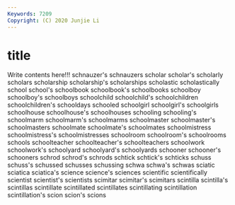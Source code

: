 ```yaml
---
Keywords: 7209
Copyright: (C) 2020 Junjie Li
---
```


# title

Write contents here!!!
schnauzer's
schnauzers 
scholar 
scholar's 
scholarly 
scholars 
scholarship 
scholarship's 
scholarships 
scholastic 
scholastically
school 
school's 
schoolbook 
schoolbook's 
schoolbooks 
schoolboy 
schoolboy's 
schoolboys 
schoolchild 
schoolchild's
schoolchildren 
schoolchildren's 
schooldays 
schooled 
schoolgirl 
schoolgirl's 
schoolgirls 
schoolhouse 
schoolhouse's 
schoolhouses
schooling 
schooling's 
schoolmarm 
schoolmarm's 
schoolmarms 
schoolmaster 
schoolmaster's 
schoolmasters 
schoolmate 
schoolmate's
schoolmates 
schoolmistress 
schoolmistress's 
schoolmistresses 
schoolroom 
schoolroom's 
schoolrooms 
schools 
schoolteacher 
schoolteacher's
schoolteachers 
schoolwork 
schoolwork's 
schoolyard 
schoolyard's 
schoolyards 
schooner 
schooner's 
schooners 
schrod
schrod's 
schrods 
schtick 
schtick's 
schticks 
schuss 
schuss's 
schussed 
schusses 
schussing
schwa 
schwa's 
schwas 
sciatic 
sciatica 
sciatica's 
science 
science's 
sciences 
scientific
scientifically 
scientist 
scientist's 
scientists 
scimitar 
scimitar's 
scimitars 
scintilla 
scintilla's 
scintillas
scintillate 
scintillated 
scintillates 
scintillating 
scintillation 
scintillation's 
scion 
scion's 
scions 
